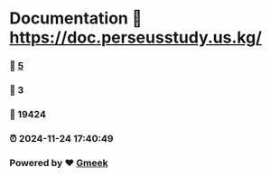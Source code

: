 # Documentation :link: https://doc.perseusstudy.us.kg/ 
### :page_facing_up: [5](https://doc.perseusstudy.us.kg//tag.html) 
### :speech_balloon: 3 
### :hibiscus: 19424 
### :alarm_clock: 2024-11-24 17:40:49 
### Powered by :heart: [Gmeek](https://github.com/Meekdai/Gmeek)
